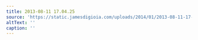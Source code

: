 ```yaml
---
title: 2013-08-11 17.04.25
source: 'https://static.jamesdigioia.com/uploads/2014/01/2013-08-11-17-04-25-scaled.jpg'
altText: ''
caption: ''
---
```



